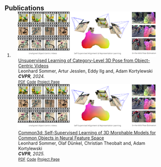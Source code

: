 
<h2 id="publications" style="margin: 2px 0px -15px;">Publications</h2>
<div class="publications">
<ol class="bibliography">
<li>
<!--
<div class="pub-row">
  <div class="col-sm-3 abbr" style="position: relative;padding-right: 15px;padding-left: 15px;">
    <img src="assets/img/teaser_nemoCls.png" class="teaser img-fluid z-depth-1">
    <abbr class="badge">Badge</abbr>
  </div>
  <div class="col-sm-9" style="position: relative;padding-right: 15px;padding-left: 20px;">
    <div class="title"><a href="#">Title here</a></div>
    <div class="author">Authors here</div>
    <div class="periodical"><em>CONF_NAME<strong></strong>, YEAR.</em></div>
    <div class="links">
      <a href="https://arxiv.org/pdf/2002.10211.pdf" class="btn btn-sm z-depth-0" role="button" target="_blank" style="font-size:12px;">PDF</a>
      <a href="https://github.com/yaoyao-liu/mnemonics" class="btn btn-sm z-depth-0" role="button" target="_blank" style="font-size:12px;">Code</a>
      <a href="https://class-il.mpi-inf.mpg.de/mnemonics/" class="btn btn-sm z-depth-0" role="button" target="_blank" style="font-size:12px;">Project Page</a>
      <a href="https://dblp.uni-trier.de/rec/conf/cvpr/LiuSLSS20.html?view=bibtex" class="btn btn-sm z-depth-0" role="button" target="_blank" style="font-size:12px;">BibTex</a>
      <strong><i style="color:#e74d3c">Oral Presentation</i></strong>
    </div>
  </div>
</div>
-->
<!-- OLAF: change here
<div class="pub-row">
  <div class="col-sm-3 abbr" style="position: relative;padding-right: 15px;padding-left: 15px;">
    <img src="assets/img/teaser_nemoCls.png" class="teaser img-fluid z-depth-1">
    <abbr class="badge">Badge</abbr>
  </div>
  <div class="col-sm-9" style="position: relative;padding-right: 15px;padding-left: 20px;">
    <div class="title"><a href="#">CNS</a></div>
    <div class="author">Authors here</div>
    <div class="periodical"><em>CONF_NAME<strong></strong>, YEAR.</em></div>
    <div class="links">
      <a href="https://arxiv.org/pdf/2002.10211.pdf" class="btn btn-sm z-depth-0" role="button" target="_blank" style="font-size:12px;">PDF</a>
      <a href="https://github.com/yaoyao-liu/mnemonics" class="btn btn-sm z-depth-0" role="button" target="_blank" style="font-size:12px;">Code</a>
      <a href="https://class-il.mpi-inf.mpg.de/mnemonics/" class="btn btn-sm z-depth-0" role="button" target="_blank" style="font-size:12px;">Project Page</a>
      <a href="https://dblp.uni-trier.de/rec/conf/cvpr/LiuSLSS20.html?view=bibtex" class="btn btn-sm z-depth-0" role="button" target="_blank" style="font-size:12px;">BibTex</a>
    </div>
  </div>
</div>
<div class="pub-row">
  <div class="col-sm-3 abbr" style="position: relative;padding-right: 15px;padding-left: 15px;">
    <img src="assets/img/teaser_nemoCls.png" class="teaser img-fluid z-depth-1">
    <abbr class="badge">Badge</abbr>
  </div>
  <div class="col-sm-9" style="position: relative;padding-right: 15px;padding-left: 20px;">
    <div class="title"><a href="#">SemCore</a></div>
    <div class="author">Authors here</div>
    <div class="periodical"><em>CONF_NAME<strong></strong>, YEAR.</em></div>
    <div class="links">
      <a href="https://arxiv.org/pdf/2002.10211.pdf" class="btn btn-sm z-depth-0" role="button" target="_blank" style="font-size:12px;">PDF</a>
      <a href="https://github.com/yaoyao-liu/mnemonics" class="btn btn-sm z-depth-0" role="button" target="_blank" style="font-size:12px;">Code</a>
      <a href="https://class-il.mpi-inf.mpg.de/mnemonics/" class="btn btn-sm z-depth-0" role="button" target="_blank" style="font-size:12px;">Project Page</a>
      <a href="https://dblp.uni-trier.de/rec/conf/cvpr/LiuSLSS20.html?view=bibtex" class="btn btn-sm z-depth-0" role="button" target="_blank" style="font-size:12px;">BibTex</a>
    </div>
  </div>
</div>
-->
<div class="pub-row">
  <div class="col-sm-3 abbr" style="position: relative;padding-right: 15px;padding-left: 15px;">
    <img src="assets/img/teaser_unsupervised_pose.png" class="teaser img-fluid z-depth-1">
    <abbr class="badge"></abbr>
  </div>
  <div class="col-sm-9" style="position: relative;padding-right: 15px;padding-left: 20px;">
    <div class="title"><a href="https://genintel.github.io/uns-obj-pose3d">Unsupervised Learning of Category-Level 3D Pose from Object-Centric Videos</a></div>
    <div class="author">Leonhard Sommer, Artur Jesslen, Eddy Ilg and, Adam Kortylewski</div>
    <div class="periodical"><em><strong>CVPR</strong>, 2024.</em></div>
    <div class="links">
      <a href="https://openaccess.thecvf.com/content/CVPR2024/papers/Sommer_Unsupervised_Learning_of_Category-Level_3D_Pose_from_Object-Centric_Videos_CVPR_2024_paper.pdf" class="btn btn-sm z-depth-0" role="button" target="_blank" style="font-size:12px;">PDF</a>
      <a href="https://github.com/GenIntel/uns-obj-pose3d" class="btn btn-sm z-depth-0" role="button" target="_blank" style="font-size:12px;">Code</a>
      <a href="https://genintel.github.io/uns-obj-pose3d" class="btn btn-sm z-depth-0" role="button" target="_blank" style="font-size:12px;">Project Page</a>
      <!--<a href="https://dblp.org/rec/conf/cvpr/TODO.html?view=bibtex" class="btn btn-sm z-depth-0" role="button" target="_blank" style="font-size:12px;">BibTex</a>-->
    </div>
  </div>
</div>

<div class="pub-row">
  <div class="col-sm-3 abbr" style="position: relative;padding-right: 15px;padding-left: 15px;">
    <img src="assets/img/teaser_unsupervised_pose.png" class="teaser img-fluid z-depth-1">
    <abbr class="badge"></abbr>
  </div>
  <div class="col-sm-9" style="position: relative;padding-right: 15px;padding-left: 20px;">
    <div class="title"><a href="https://genintel.github.io/common3d">Common3d: Self-Supervised Learning of 3D Morphable Models for Common Objects in Neural Feature Space</a></div>
    <div class="author">Leonhard Sommer, Olaf Dünkel, Christian Theobalt and, Adam Kortylewski</div>
    <div class="periodical"><em><strong>CVPR</strong>, 2025.</em></div>
    <div class="links">
      <a href="https://openaccess.thecvf.com/content/CVPR2024/papers/Sommer_Unsupervised_Learning_of_Category-Level_3D_Pose_from_Object-Centric_Videos_CVPR_2024_paper.pdf" class="btn btn-sm z-depth-0" role="button" target="_blank" style="font-size:12px;">PDF</a>
      <a href="https://github.com/GenIntel/common3d" class="btn btn-sm z-depth-0" role="button" target="_blank" style="font-size:12px;">Code</a>
      <a href="https://genintel.github.io/common3d" class="btn btn-sm z-depth-0" role="button" target="_blank" style="font-size:12px;">Project Page</a>
      <!--<a href="https://dblp.org/rec/conf/cvpr/TODO.html?view=bibtex" class="btn btn-sm z-depth-0" role="button" target="_blank" style="font-size:12px;">BibTex</a>-->
    </div>
  </div>
</div>
</li>
<br>
</ol>
</div>
